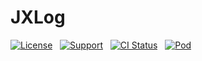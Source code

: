 # JXLog

[![License](https://img.shields.io/github/license/mashape/apistatus.svg)](https://img.shields.io/github/license/laichanwai/YFLog.svg) &nbsp; [![Support](https://img.shields.io/badge/support-iOS%208%2B%20-blue.svg?style=flat)](https://www.apple.com/nl/ios/) &nbsp; [![CI Status](https://travis-ci.org/laichanwai/YFLog.svg?branch=master)](https://travis-ci.org/laizw/YFLog) &nbsp; [![Pod](https://img.shields.io/cocoapods/v/YFLog.svg?style=flat)](https://img.shields.io/cocoapods/v/YFLog.svg?style=flat)